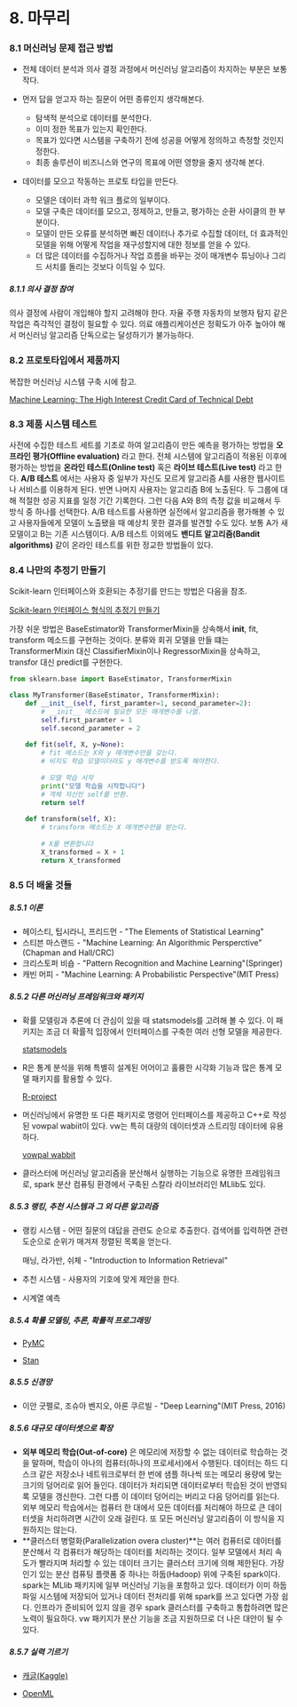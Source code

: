 # 8. 마무리

### 8.1 머신러닝 문제 접근 방법

- 전체 데이터 분석과 의사 결정 과정에서 머신러닝 알고리즘이 차지하는 부분은 보통 작다.

- 먼저 답을 얻고자 하는 질문이 어떤 종류인지 생각해본다.

  - 탐색적 분석으로 데이터를 분석한다.
  - 이미 정한 목표가 있는지 확인한다.
  - 목표가 있다면 시스템을 구축하기 전에 성공을 어떻게 정의하고 측정할 것인지 정한다.
  - 최종 솔루션이 비즈니스와 연구의 목표에 어떤 영향을 줄지 생각해 본다. 

- 데이터를 모으고 작동하는 프로토 타입을 만든다. 

  - 모델은 데이터 과학 워크 플로의 일부이다.
  - 모델 구축은 데이터를 모으고, 정제하고, 만들고, 평가하는 순환 사이클의 한 부분이다.
  - 모델이 만든 오류를 분석하면 빠진 데이터나 추가로 수집할 데이터, 더 효과적인 모델을 위해 어떻게 작업을 재구성할지에 대한 정보를 얻을 수 있다.
  - 더 많은 데이터를 수집하거나 작업 흐름을 바꾸는 것이 매개변수 튜닝이나 그리드 서치를 돌리는 것보다 이득일 수 있다.

  

##### 8.1.1 의사 결정 참여

의사 결정에 사람이 개입해야 할지 고려해야 한다. 자율 주행 자동차의 보행자 탐지 같은 작업은 즉각적인 결정이 필요할 수 있다. 의료 애플리케이션은 정확도가 아주 높아야 해서 머신러닝 알고리즘 단독으로는 달성하기가 불가능하다. 



### 8.2 프로토타입에서 제품까지

복잡한 머신러닝 시스템 구축 시에 참고.

[Machine Learning: The High Interest Credit Card of Technical Debt](https://research.google/pubs/pub43146/)



### 8.3 제품 시스템 테스트

사전에 수집한 테스트 세트를 기초로 하여 알고리즘이 만든 예측을 평가하는 방법을 **오프라인 평가(Offline evaluation)** 라고 한다. 전체 시스템에 알고리즘이 적용된 이후에 평가하는 방법을 **온라인 테스트(Online test)** 혹은 **라이브 테스트(Live test)** 라고 한다. **A/B 테스트** 에서는 사용자 중 일부가 자신도 모르게 알고리즘 A를 사용한 웹사이트나 서비스를 이용하게 된다. 반면 나머지 사용자는 알고리즘 B에 노출된다. 두 그룹에 대해 적절한 성공 지표를 일정 기간 기록한다. 그런 다음 A와 B의 측정 값을 비교해서 두 방식 중 하나를 선택한다. A/B 테스트를 사용하면 실전에서 알고리즘을 평가해볼 수 있고 사용자들에게 모델이 노출됐을 때 예상치 못한 결과를 발견할 수도 있다. 보통 A가 새 모델이고 B는 기존 시스템이다. A/B 테스트 이외에도 **밴디트 알고리즘(Bandit algorithms)** 같이 온라인 테스트를 위한 정교한 방법들이 있다. 



### 8.4 나만의 추정기 만들기

Scikit-learn 인터페이스와 호환되는 추정기를 만드는 방법은 다음을 참조.

[Scikit-learn 인터페이스 형식의 추정기 만들기](https://goo.gl/fkQWsN)

가장 쉬운 방법은 BaseEstimator와 TransformerMixin을 상속해서 __init__, fit, transform 메소드를 구현하는 것이다.  분류와 회귀 모델을 만들 떄는 TransformerMixin 대신 ClassifierMixin이나 RegressorMixin을 상속하고, transfor 대신 predict를 구현한다. 

```python 
from sklearn.base import BaseEstimator, TransformerMixin

class MyTransformer(BaseEstimator, TransformerMixin):
    def __init__(self, first_paramter=1, second_parameter=2):
        # __init__ 메소드에 필요한 모든 매개변수를 나열.
        self.first_paramter = 1
        self.second_parameter = 2
        
    def fit(self, X, y=None):
        # fit 메소드는 X와 y 매개변수만을 갖는다.
        # 비지도 학습 모델이더라도 y 매개변수를 받도록 해야한다.
        
        # 모델 학습 시작
        print("모델 학습을 시작합니다")
        # 객체 자신인 self를 반환.
        return self
    
    def transform(self, X):
        # transform 메소드는 X 매개변수만을 받는다.
        
        # X를 변환합니다
        X_transformed = X + 1
        return X_transformed
```



### 8.5 더 배울 것들

##### 8.5.1 이론

- 헤이스티, 팁시라니, 프리드먼 - "The Elements of Statistical Learning"
- 스티븐 마스랜드 - "Machine Learning: An Algorithmic Persperctive"(Chapman and Hall/CRC)
- 크리스토퍼 비숍 - "Pattern Recognition and Machine Learning"(Springer)
- 캐빈 머피 - "Machine Learning: A Probabilistic Perspective"(MIT Press)



##### 8.5.2 다른 머신러닝 프레임워크와 패키지

- 확률 모델링과 추론에 더 관심이 있을 때 statsmodels를 고려해 볼 수 있다. 이 패키지는 조금 더 확률적 입장에서 인터페이스를 구축한 여러 선형 모델을 제공한다.

  [statsmodels](http://statsmodels.sourceforge.net/)

- R은 통계 분석을 위해 특별히 설계된 어어이고 훌륭한 시각화 기능과 많은 통계 모델 패키지를 활용할 수 있다. 

  [R-project](https://www.r-project.org/)

- 머신러닝에서 유명한 또 다른 패키지로 명령어 인터페이스를 제공하고 C++로 작성된 vowpal wabiit이 있다. vw는 특히 대량의 데이터셋과 스트리밍 데이터에 유용하다. 

  [vowpal wabbit](https://github.com/VowpalWabbit/vowpal_wabbit/wiki)

- 클러스터에 머신러닝 알고리즘을 분산해서 실행하는 기능으로 유명한 프레임워크로, spark 분산 컴퓨팅 환경에서 구축된 스칼라 라이브러리인 MLlib도 있다. 



##### 8.5.3 랭킹, 추천 시스템과 그 외 다른 알고리즘

- 랭킹 시스템 - 어떤 질문의 대답을 관련도 순으로 추출한다. 검색어를 입력하면 관련도순으로 순위가 매겨져 정렬된 목록을 얻는다. 

  매닝, 라가반, 쉬체 - "Introduction to Information Retrieval"

- 추천 시스템 - 사용자의 기호에 맞게 제안을 한다. 

- 시계열 예측



##### 8.5.4 확률 모델링, 추론, 확률적 프로그래밍

- [PyMC](http://pymc-devs.github.io/pymc/)

- [Stan](https://mc-stan.org/)



##### 8.5.5 신경망

- 이안 굿펠로, 조슈아 벤지오, 아론 쿠르빌 - "Deep Learning"(MIT Press, 2016)



##### 8.5.6 대규모 데이터셋으로 확장

- **외부 메모리 학습(Out-of-core)** 은 메모리에 저장할 수 없는 데이터로 학습하는 것을 말하며, 학습이 아나의 컴퓨터(하나의 프로세서)에서 수행된다. 데이터는 하드 디스크 같은 저장소나 네트워크로부터 한 번에 샘플 하나씩 또는 메모리 용량에 맞는 크기의 덩어리로 읽어 들인다. 데이터가 처리되면 데이터로부터 학습된 것이 반영되록 모델을 갱신한다. 그런 다름 이 데이터 덩어리는 버리고 다음 덩어리를 읽는다. 외부 메모리 학습에서는 컴퓨터 한 대에서 모든 데이터를 처리해야 하므로 큰 데이터셋을 처리하려면 시간이 오래 걸린다. 또 모든 머신러닝 알고리즘이 이 방식을 지원하지는 않는다. 
- **클러스터 병렬화(Parallelization overa cluster)**는 여러 컴퓨터로 데이터를 분산해서 각 컴퓨터가 해당하는 데이터를 처리하는 것이다. 일부 모델에서 처리 속도가 빨라지며 처리할 수 있는 데이터 크기는 클러스터 크기에 의해 제한된다. 가장 인기 있는 분산 컴퓨팅 플랫폼 중 하나는 하둡(Hadoop) 위에 구축된 spark이다. spark는 MLlib 패키지에 일부 머신러닝 기능을 포함하고 있다. 데이터가 이미 하둡 파일 시스템에 저장되어 있거나 데이터 전처리를 위해 spark를 쓰고 있다면 가장 쉽다. 인프라가 준비되어 있지 않을 경우 spark 클러스터를 구축하고 통합하려면 많은 노력이 필요하다. vw 패키지가 분산 기능을 조금 지원하므로 더 나은 대안이 될 수 있다. 



##### 8.5.7 실력 기르기

- [캐글(Kaggle)](https://www.kaggle.com/)

- [OpenML](https://www.openml.org/)

